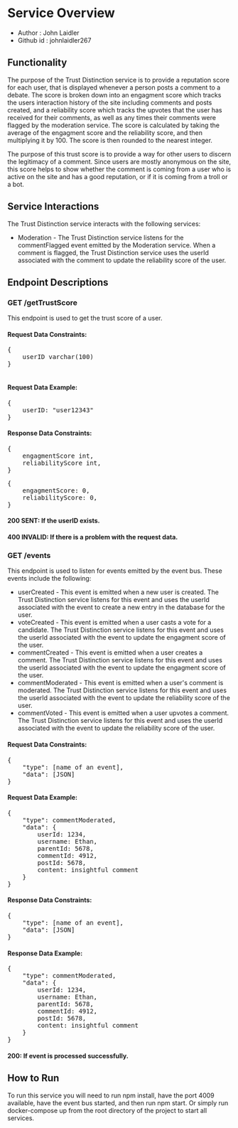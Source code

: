 # Service Overview

- Author : John Laidler
- Github id : johnlaidler267

## Functionality

The purpose of the Trust Distinction service is to provide a reputation score for each user, that is displayed whenever a person posts a comment to a debate. The score is broken down into an engagment score which tracks the users interaction history of the site including comments and posts created, and a reliability score which tracks the upvotes that the user has received for their comments, as well as any times their comments were flagged by the moderation service. The score is calculated by taking the average of the engagment score and the reliability score, and then multiplying it by 100. The score is then rounded to the nearest integer.

The purpose of this trust score is to provide a way for other users to discern the legitimacy of a comment. Since users are mostly anonymous on the site, this score helps to show whether the comment is coming from a user who is active on the site and has a good reputation, or if it is coming from a troll or a bot.

## Service Interactions

The Trust Distinction service interacts with the following services:

- Moderation - The Trust Distinction service listens for the commentFlagged event emitted by the Moderation service. When a comment is flagged, the Trust Distinction service uses the userId associated with the comment to update the reliability score of the user.

## Endpoint Descriptions

### GET /getTrustScore

This endpoint is used to get the trust score of a user.

#### Request Data Constraints:

<pre>
{ 	
    userID varchar(100)
}

</pre>

#### Request Data Example:

<pre>
{ 	
    userID: "user12343"
}
</pre>

#### Response Data Constraints:

<pre>
{
    engagmentScore int,
    reliabilityScore int,
}
</pre>

<pre>
{
    engagmentScore: 0,
    reliabilityScore: 0,
}
</pre>

#### 200 SENT: If the userID exists.

#### 400 INVALID: If there is a problem with the request data.

### GET /events

This endpoint is used to listen for events emitted by the event bus. These events include the following:

- userCreated - This event is emitted when a new user is created. The Trust Distinction service listens for this event and uses the userId associated with the event to create a new entry in the database for the user.
- voteCreated - This event is emitted when a user casts a vote for a candidate. The Trust Distinction service listens for this event and uses the userId associated with the event to update the engagment score of the user.
- commentCreated - This event is emitted when a user creates a comment. The Trust Distinction service listens for this event and uses the userId associated with the event to update the engagment score of the user.
- commentModerated - This event is emitted when a user's comment is moderated. The Trust Distinction service listens for this event and uses the userId associated with the event to update the reliability score of the user.
- commentVoted - This event is emitted when a user upvotes a comment. The Trust Distinction service listens for this event and uses the userId associated with the event to update the reliability score of the user.

#### Request Data Constraints:

<pre>
{
    "type": [name of an event],
    "data": [JSON]
}
</pre>

#### Request Data Example:

<pre>
{
    "type": commentModerated,
    "data": {
        userId: 1234,
        username: Ethan,
        parentId: 5678,
        commentId: 4912,
        postId: 5678,
        content: insightful comment
    }
}
</pre>

#### Response Data Constraints:

<pre>
{
    "type": [name of an event],
    "data": [JSON]
}
</pre>

#### Response Data Example:

<pre>
{
    "type": commentModerated,
    "data": {
        userId: 1234,
        username: Ethan,
        parentId: 5678,
        commentId: 4912,
        postId: 5678,
        content: insightful comment
    }
}
</pre>

#### 200: If event is processed successfully.

## How to Run

To run this service you will need to run npm install, have the port 4009 available, have the event bus started, and then run npm start. Or simply run docker-compose up from the root directory of the project to start all services.
